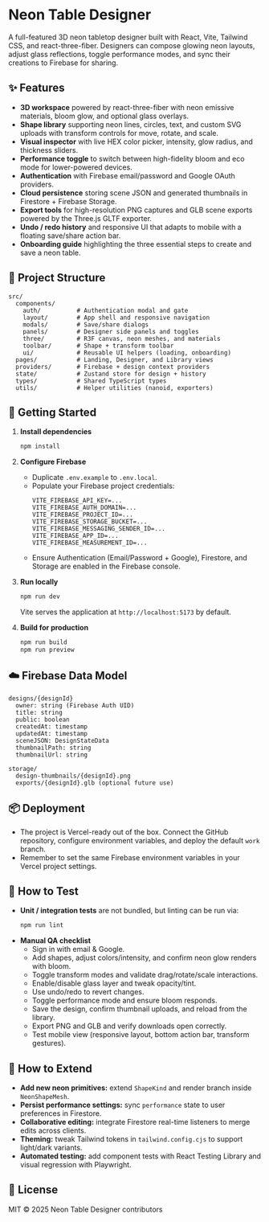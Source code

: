 # Neon Table Designer

A full-featured 3D neon tabletop designer built with React, Vite, Tailwind CSS, and react-three-fiber. Designers can compose glowing neon layouts, adjust glass reflections, toggle performance modes, and sync their creations to Firebase for sharing.

## ✨ Features
- **3D workspace** powered by react-three-fiber with neon emissive materials, bloom glow, and optional glass overlays.
- **Shape library** supporting neon lines, circles, text, and custom SVG uploads with transform controls for move, rotate, and scale.
- **Visual inspector** with live HEX color picker, intensity, glow radius, and thickness sliders.
- **Performance toggle** to switch between high-fidelity bloom and eco mode for lower-powered devices.
- **Authentication** with Firebase email/password and Google OAuth providers.
- **Cloud persistence** storing scene JSON and generated thumbnails in Firestore + Firebase Storage.
- **Export tools** for high-resolution PNG captures and GLB scene exports powered by the Three.js GLTF exporter.
- **Undo / redo history** and responsive UI that adapts to mobile with a floating save/share action bar.
- **Onboarding guide** highlighting the three essential steps to create and save a neon table.

## 🧱 Project Structure
```
src/
  components/
    auth/          # Authentication modal and gate
    layout/        # App shell and responsive navigation
    modals/        # Save/share dialogs
    panels/        # Designer side panels and toggles
    three/         # R3F canvas, neon meshes, and materials
    toolbar/       # Shape + transform toolbar
    ui/            # Reusable UI helpers (loading, onboarding)
  pages/           # Landing, Designer, and Library views
  providers/       # Firebase + design context providers
  state/           # Zustand store for design + history
  types/           # Shared TypeScript types
  utils/           # Helper utilities (nanoid, exporters)
```

## 🚀 Getting Started
1. **Install dependencies**
   ```bash
   npm install
   ```

2. **Configure Firebase**
   - Duplicate `.env.example` to `.env.local`.
   - Populate your Firebase project credentials:
     ```env
     VITE_FIREBASE_API_KEY=...
     VITE_FIREBASE_AUTH_DOMAIN=...
     VITE_FIREBASE_PROJECT_ID=...
     VITE_FIREBASE_STORAGE_BUCKET=...
     VITE_FIREBASE_MESSAGING_SENDER_ID=...
     VITE_FIREBASE_APP_ID=...
     VITE_FIREBASE_MEASUREMENT_ID=...
     ```
   - Ensure Authentication (Email/Password + Google), Firestore, and Storage are enabled in the Firebase console.

3. **Run locally**
   ```bash
   npm run dev
   ```
   Vite serves the application at `http://localhost:5173` by default.

4. **Build for production**
   ```bash
   npm run build
   npm run preview
   ```

## ☁️ Firebase Data Model
```
designs/{designId}
  owner: string (Firebase Auth UID)
  title: string
  public: boolean
  createdAt: timestamp
  updatedAt: timestamp
  sceneJSON: DesignStateData
  thumbnailPath: string
  thumbnailUrl: string

storage/
  design-thumbnails/{designId}.png
  exports/{designId}.glb (optional future use)
```

## 📦 Deployment
- The project is Vercel-ready out of the box. Connect the GitHub repository, configure environment variables, and deploy the default `work` branch.
- Remember to set the same Firebase environment variables in your Vercel project settings.

## 🧪 How to Test
- **Unit / integration tests** are not bundled, but linting can be run via:
  ```bash
  npm run lint
  ```
- **Manual QA checklist**
  - Sign in with email & Google.
  - Add shapes, adjust colors/intensity, and confirm neon glow renders with bloom.
  - Toggle transform modes and validate drag/rotate/scale interactions.
  - Enable/disable glass layer and tweak opacity/tint.
  - Use undo/redo to revert changes.
  - Toggle performance mode and ensure bloom responds.
  - Save the design, confirm thumbnail uploads, and reload from the library.
  - Export PNG and GLB and verify downloads open correctly.
  - Test mobile view (responsive layout, bottom action bar, transform gestures).

## 🧩 How to Extend
- **Add new neon primitives:** extend `ShapeKind` and render branch inside `NeonShapeMesh`.
- **Persist performance settings:** sync `performance` state to user preferences in Firestore.
- **Collaborative editing:** integrate Firestore real-time listeners to merge edits across clients.
- **Theming:** tweak Tailwind tokens in `tailwind.config.cjs` to support light/dark variants.
- **Automated testing:** add component tests with React Testing Library and visual regression with Playwright.

## 📄 License
MIT © 2025 Neon Table Designer contributors
